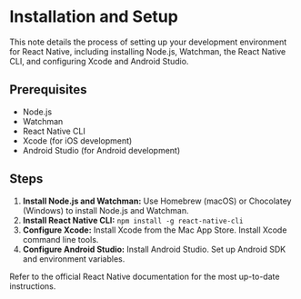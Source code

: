 # Installation and Setup

This note details the process of setting up your development environment for React Native, including installing Node.js, Watchman, the React Native CLI, and configuring Xcode and Android Studio.

## Prerequisites

- Node.js
- Watchman
- React Native CLI
- Xcode (for iOS development)
- Android Studio (for Android development)

## Steps

1.  **Install Node.js and Watchman:** Use Homebrew (macOS) or Chocolatey (Windows) to install Node.js and Watchman.
2.  **Install React Native CLI:** `npm install -g react-native-cli`
3.  **Configure Xcode:** Install Xcode from the Mac App Store. Install Xcode command line tools.
4.  **Configure Android Studio:** Install Android Studio. Set up Android SDK and environment variables.

Refer to the official React Native documentation for the most up-to-date instructions.